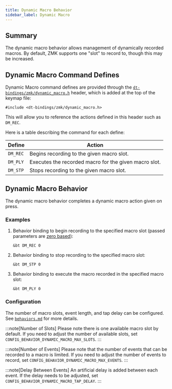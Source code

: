 ```yaml
---
title: Dynamic Macro Behavior
sidebar_label: Dynamic Macro
---
```


## Summary

The dynamic macro behavior allows management of dynamically recorded macros. By default, ZMK supports one "slot"
to record to, though this may be increased.

## Dynamic Macro Command Defines

Dynamic Macro command defines are provided through the [`dt-bindings/zmk/dynamic_macro.h`](https://github.com/zmkfirmware/zmk/blob/main/app/include/dt-bindings/zmk/dynamic_macro.h) header,
which is added at the top of the keymap file:

```dts
#include <dt-bindings/zmk/dynamic_macro.h>
```

This will allow you to reference the actions defined in this header such as `DM_REC`.

Here is a table describing the command for each define:

| Define   | Action                                                |
| -------- | ----------------------------------------------------- |
| `DM_REC` | Begins recording to the given macro slot.             |
| `DM_PLY` | Executes the recorded macro for the given macro slot. |
| `DM_STP` | Stops recording to the given macro slot.              |

## Dynamic Macro Behavior

The dynamic macro behavior completes a dynamic macro action given on press.

### Examples

1. Behavior binding to begin recording to the specified macro slot (passed parameters are [zero based](https://en.wikipedia.org/wiki/Zero-based_numbering)):

   ```dts
   &bt DM_REC 0
   ```

1. Behavior binding to stop recording to the specified macro slot:

   ```dts
   &bt DM_STP 0
   ```

1. Behavior binding to execute the macro recorded in the specified macro slot:

   ```dts
   &bt DM_PLY 0
   ```

### Configuration

The number of macro slots, event length, and tap delay can be configured. See [`behaviors.md`](../../config/behaviors.md#dynamic-macro) for more details.

:::note[Number of Slots]
Please note there is one available macro slot by default. If you need to adjust the number of available slots, set `CONFIG_BEHAVIOR_DYNAMIC_MACRO_MAX_SLOTS`.
:::

:::note[Number of Events]
Please note that the number of events that can be recorded to a macro is limited. If you need to adjust the number of events to record, set `CONFIG_BEHAVIOR_DYNAMIC_MACRO_MAX_EVENTS`.
:::

:::note[Delay Between Events]
An artificial delay is added between each event. If the delay needs to be adjusted, set `CONFIG_BEHAVIOR_DYNAMIC_MACRO_TAP_DELAY`.
:::
